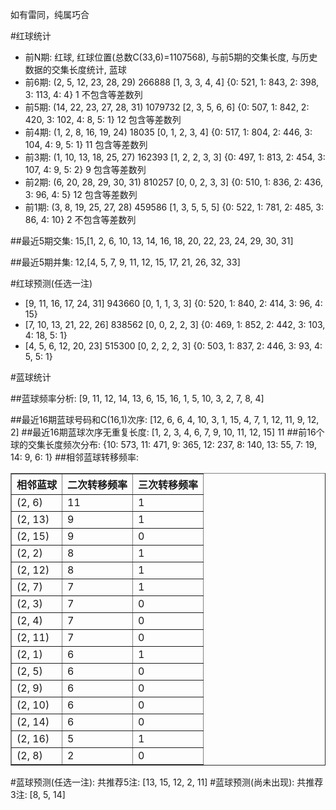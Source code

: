 <!-- 
.. title: 双色球2015141期(2015-12-01)数据分析报告
.. slug: slott-2015141-2015-12-01-report
.. date: 2015-12-02 08:00:00 UTC+08:00
.. tags: Lottery
.. link: 
.. description: 
.. type: text
-->

如有雷同，纯属巧合

<!-- TEASER_END-->

#红球统计

- 前N期: 红球, 红球位置(总数C(33,6)=1107568), 与前5期的交集长度, 与历史数据的交集长度统计, 蓝球
- 前6期: (2, 5, 12, 23, 28, 29) 266888 [1, 3, 3, 4, 4] {0: 521, 1: 843, 2: 398, 3: 113, 4: 4} 1 不包含等差数列
- 前5期: (14, 22, 23, 27, 28, 31) 1079732 [2, 3, 5, 6, 6] {0: 507, 1: 842, 2: 420, 3: 102, 4: 8, 5: 1} 12 包含等差数列
- 前4期: (1, 2, 8, 16, 19, 24) 18035 [0, 1, 2, 3, 4] {0: 517, 1: 804, 2: 446, 3: 104, 4: 9, 5: 1} 11 包含等差数列
- 前3期: (1, 10, 13, 18, 25, 27) 162393 [1, 2, 2, 3, 3] {0: 497, 1: 813, 2: 454, 3: 107, 4: 9, 5: 2} 9 包含等差数列
- 前2期: (6, 20, 28, 29, 30, 31) 810257 [0, 0, 2, 3, 3] {0: 510, 1: 836, 2: 436, 3: 96, 4: 5} 12 包含等差数列
- 前1期: (3, 8, 19, 25, 27, 28) 459586 [1, 3, 5, 5, 5] {0: 522, 1: 781, 2: 485, 3: 86, 4: 10} 2 不包含等差数列

##最近5期交集:
15,[1, 2, 6, 10, 13, 14, 16, 18, 20, 22, 23, 24, 29, 30, 31]

##最近5期并集:
12,[4, 5, 7, 9, 11, 12, 15, 17, 21, 26, 32, 33]

#红球预测(任选一注)

- [9, 11, 16, 17, 24, 31] 943660 [0, 1, 1, 3, 3] {0: 520, 1: 840, 2: 414, 3: 96, 4: 15}
- [7, 10, 13, 21, 22, 26] 838562 [0, 0, 2, 2, 3] {0: 469, 1: 852, 2: 442, 3: 103, 4: 18, 5: 1}
- [4, 5, 6, 12, 20, 23] 515300 [0, 2, 2, 2, 3] {0: 503, 1: 837, 2: 446, 3: 93, 4: 5, 5: 1}

#蓝球统计

##蓝球频率分析:
[9, 11, 12, 14, 13, 6, 15, 16, 1, 5, 10, 3, 2, 7, 8, 4]

##最近16期蓝球号码和C(16,1)次序:
 [12, 6, 6, 4, 10, 3, 1, 15, 4, 7, 1, 12, 11, 9, 12, 2]
##最近16期蓝球次序无重复长度:
 [1, 2, 3, 4, 6, 7, 9, 10, 11, 12, 15] 11
##前16个球的交集长度频次分布:
{10: 573, 11: 471, 9: 365, 12: 237, 8: 140, 13: 55, 7: 19, 14: 9, 6: 1}
##相邻蓝球转移频率:
 <table border="1" class="table table-striped dataframe">
  <thead>
    <tr style="text-align: right;">
      <th>相邻蓝球</th>
      <th>二次转移频率</th>
      <th>三次转移频率</th>
    </tr>
  </thead>
  <tbody>
    <tr>
      <td>(2, 6)</td>
      <td>11</td>
      <td>1</td>
    </tr>
    <tr>
      <td>(2, 13)</td>
      <td>9</td>
      <td>1</td>
    </tr>
    <tr>
      <td>(2, 15)</td>
      <td>9</td>
      <td>0</td>
    </tr>
    <tr>
      <td>(2, 2)</td>
      <td>8</td>
      <td>1</td>
    </tr>
    <tr>
      <td>(2, 12)</td>
      <td>8</td>
      <td>1</td>
    </tr>
    <tr>
      <td>(2, 7)</td>
      <td>7</td>
      <td>1</td>
    </tr>
    <tr>
      <td>(2, 3)</td>
      <td>7</td>
      <td>0</td>
    </tr>
    <tr>
      <td>(2, 4)</td>
      <td>7</td>
      <td>0</td>
    </tr>
    <tr>
      <td>(2, 11)</td>
      <td>7</td>
      <td>0</td>
    </tr>
    <tr>
      <td>(2, 1)</td>
      <td>6</td>
      <td>1</td>
    </tr>
    <tr>
      <td>(2, 5)</td>
      <td>6</td>
      <td>0</td>
    </tr>
    <tr>
      <td>(2, 9)</td>
      <td>6</td>
      <td>0</td>
    </tr>
    <tr>
      <td>(2, 10)</td>
      <td>6</td>
      <td>0</td>
    </tr>
    <tr>
      <td>(2, 14)</td>
      <td>6</td>
      <td>0</td>
    </tr>
    <tr>
      <td>(2, 16)</td>
      <td>5</td>
      <td>1</td>
    </tr>
    <tr>
      <td>(2, 8)</td>
      <td>2</td>
      <td>0</td>
    </tr>
  </tbody>
</table>
#蓝球预测(任选一注):
共推荐5注: [13, 15, 12, 2, 11]
#蓝球预测(尚未出现):
共推荐3注: [8, 5, 14]

